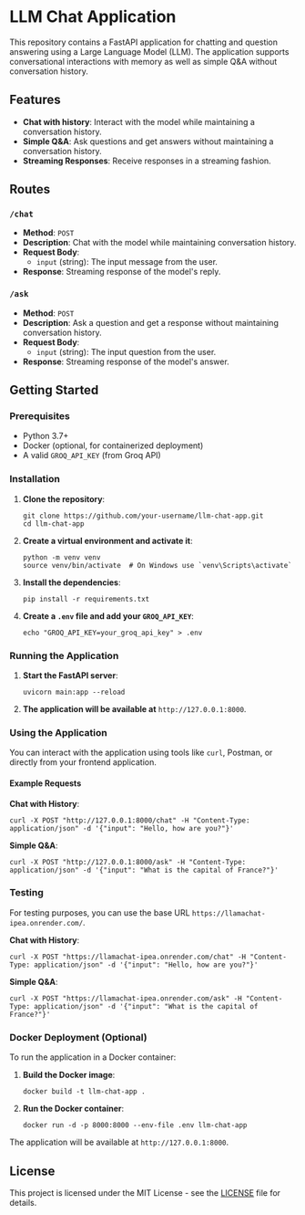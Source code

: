 
LLM Chat Application
====================

This repository contains a FastAPI application for chatting and question answering using a Large Language Model (LLM). The application supports conversational interactions with memory as well as simple Q&A without conversation history.

Features
--------

*   **Chat with history**: Interact with the model while maintaining a conversation history.
*   **Simple Q&A**: Ask questions and get answers without maintaining a conversation history.
*   **Streaming Responses**: Receive responses in a streaming fashion.

Routes
------

### `/chat`

*   **Method**: `POST`
*   **Description**: Chat with the model while maintaining conversation history.
*   **Request Body**:
    *   `input` (string): The input message from the user.
*   **Response**: Streaming response of the model's reply.

### `/ask`

*   **Method**: `POST`
*   **Description**: Ask a question and get a response without maintaining conversation history.
*   **Request Body**:
    *   `input` (string): The input question from the user.
*   **Response**: Streaming response of the model's answer.

Getting Started
---------------

### Prerequisites

*   Python 3.7+
*   Docker (optional, for containerized deployment)
*   A valid `GROQ_API_KEY` (from Groq API)

### Installation

1.  **Clone the repository**:
    
        git clone https://github.com/your-username/llm-chat-app.git
        cd llm-chat-app
    
2.  **Create a virtual environment and activate it**:
    
        python -m venv venv
        source venv/bin/activate  # On Windows use `venv\Scripts\activate`
    
3.  **Install the dependencies**:
    
        pip install -r requirements.txt
    
4.  **Create a `.env` file and add your `GROQ_API_KEY`**:
    
        echo "GROQ_API_KEY=your_groq_api_key" > .env
    

### Running the Application

1.  **Start the FastAPI server**:
    
        uvicorn main:app --reload
    
2.  **The application will be available at** `http://127.0.0.1:8000`.

### Using the Application

You can interact with the application using tools like `curl`, Postman, or directly from your frontend application.

#### Example Requests

**Chat with History**:

    curl -X POST "http://127.0.0.1:8000/chat" -H "Content-Type: application/json" -d '{"input": "Hello, how are you?"}'

**Simple Q&A**:

    curl -X POST "http://127.0.0.1:8000/ask" -H "Content-Type: application/json" -d '{"input": "What is the capital of France?"}'

### Testing

For testing purposes, you can use the base URL `https://llamachat-ipea.onrender.com/`.

**Chat with History**:

    curl -X POST "https://llamachat-ipea.onrender.com/chat" -H "Content-Type: application/json" -d '{"input": "Hello, how are you?"}'

**Simple Q&A**:

    curl -X POST "https://llamachat-ipea.onrender.com/ask" -H "Content-Type: application/json" -d '{"input": "What is the capital of France?"}'

### Docker Deployment (Optional)

To run the application in a Docker container:

1.  **Build the Docker image**:
    
        docker build -t llm-chat-app .
    
2.  **Run the Docker container**:
    
        docker run -d -p 8000:8000 --env-file .env llm-chat-app
    

The application will be available at `http://127.0.0.1:8000`.

License
-------

This project is licensed under the MIT License - see the [LICENSE](LICENSE) file for details.
